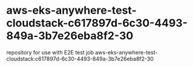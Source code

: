 # aws-eks-anywhere-test-cloudstack-c617897d-6c30-4493-849a-3b7e26eba8f2-30
repository for use with E2E test job aws-eks-anywhere-test-cloudstack:c617897d-6c30-4493-849a-3b7e26eba8f2-30
